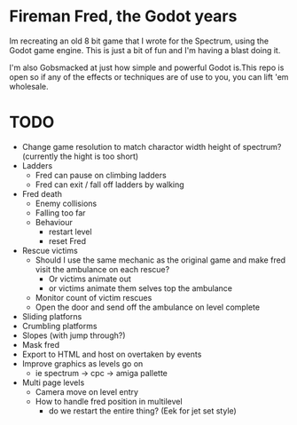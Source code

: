 # Fireman Fred, the Godot years

Im recreating an old 8 bit game that I wrote for the Spectrum, using the Godot game engine. This is just a bit of fun and I'm having a blast doing it. 

I'm also Gobsmacked at just how simple and powerful Godot is.This repo is open so if any of the effects or techniques are of use to you, you can lift 'em wholesale.






# TODO
+ Change game resolution to match charactor width height of spectrum? (currently the hight is too short)
+ Ladders
  + Fred can pause on climbing ladders
  + Fred can exit / fall off ladders by walking
+ Fred death
  + Enemy collisions
  + Falling too far
  + Behaviour
    + restart level
    + reset Fred
+ Rescue victims
    + Should I use the same mechanic as the original game and make fred visit the ambulance on each rescue?
        + Or victims animate out
        + or victims animate them selves top the ambulance
    + Monitor count of victim rescues
    + Open the door and send off the ambulance on level complete
+ Sliding platforns
+ Crumbling platforms
+ Slopes (with jump through?)
+ Mask fred
+ Export to HTML and host on overtaken by events
+ Improve graphics as levels go on 
  + ie spectrum -> cpc -> amiga pallette
+ Multi page levels
  + Camera move on level entry
  + How to handle fred position in multilevel
    + do we restart the entire thing? (Eek for jet set style)
